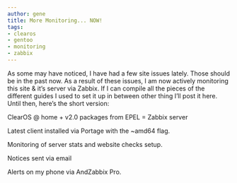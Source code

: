 ```yaml
---
author: gene
title: More Monitoring... NOW!
tags:
- clearos
- gentoo
- monitoring
- zabbix
---
```



As some may have noticed, I have had a few site issues lately. Those should be in the past now. As a result of these issues, I am now actively monitoring this site & it’s server via Zabbix. If I can compile all the pieces of the different guides I used to set it up in between other thing I’ll post it here. Until then, here’s the short version:

ClearOS @ home + v2.0 packages from EPEL = Zabbix server

Latest client installed via Portage with the ~amd64 flag.

Monitoring of server stats and website checks setup.

Notices sent via email

Alerts on my phone via AndZabbix Pro.


